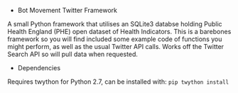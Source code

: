 * Bot Movement Twitter Framework

A small Python framework that utilises an SQLite3 databse holding Public Health England (PHE) open dataset of Health Indicators. This is a barebones framework so you will find included some example code of functions you might perform, as well as the usual Twitter API calls. Works off the Twitter Search API so will pull data when requested. 

* Dependencies

Requires twython for Python 2.7, can be installed with:
`pip twython install`